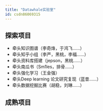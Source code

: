 ```yaml
---
title: "Datawhale实验室"
id: csdn86069315
---
```


## 探索项目

*   牵头知识图谱（李奇烽，于鸿飞……）
*   牵头知乎小组（李严，黑桃，李福……）
*   牵头资料库搭建（jepson，黑桃……）
*   牵头南瓜书（Sm1les，排骨……）
*   牵头强化学习（王金强）
*   牵头Deep learning 论文研究复现（蓝昔……）
*   牵头数据挖掘比赛（胡稳，刘琳……）

## 成熟项目